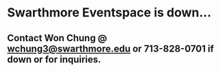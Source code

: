 # Swarthmore Eventspace is down...
## Contact Won Chung @ wchung3@swarthmore.edu or 713-828-0701 if down or for inquiries.
